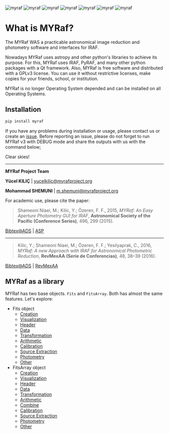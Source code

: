 


![myraf](https://github.com/myrafproject/myrafproject/actions/workflows/python-package.yml/badge.svg)
![myraf](https://img.shields.io/badge/coverage-78%25-31c553)
![myraf](https://img.shields.io/badge/Win-%E2%9C%93-f5f5f5?logo=windows11)
![myraf](https://img.shields.io/badge/Ubuntu-%E2%9C%93-e95420?logo=Ubuntu)
![myraf](https://img.shields.io/badge/MacOS-%E2%9C%93-dadada?logo=macos)
![myraf](https://img.shields.io/badge/Python-%2039,%20310,%20311-3776ab?logo=python)
![myraf](https://img.shields.io/badge/LIC-GNU/GPL%20V3-a32d2a?logo=GNU)

# What is MYRaf?

The MYRaf WAS a practicable astronomical image reduction and photometry software and interfaces for IRAF.

Nowadays MYRaf uses astropy and other python's libraries to achieve its purpose. For this, MYRaf uses IRAF, PyRAF, and many other python packages with a Qt framework. Also, MYRaf is free software and distributed with a GPLv3 license. You can use it without restrictive licenses, make copies for your friends, school, or institution.

MYRaf is no longer Operating System depended and can be installed on all Operating Systems.

## Installation

```bash
pip install myraf
  ```

If you have any problems during installation or usage, please contact us or create an [issue](https://github.com/myrafproject/myrafproject/issues/new). Before reporting an issue, please do not forget to run MYRaf v3 with DEBUG mode and share the outputs with us with the command below;

Clear skies!

______

**MYRaf Project Team**

**Yücel KILIÇ** | yucelkilic@myrafproject.org

**Mohammad SHEMUNI** | m.shemuni@myrafproject.org

For academic use, please cite the paper:

> Shameoni Niaei, M.; Kilic, Y.; Özeren, F. F.,
> 2015, *MYRaf: An Easy Aperture Photometry GUI for IRAF*, **Astronomical Society of the Pacific (Conference Series)**, 496, 299 (2015).

[Bibtex@ADS](https://ui.adsabs.harvard.edu/abs/2015ASPC..496..299N/exportcitation) | [ASP](http://articles.adsabs.harvard.edu/pdf/2015ASPC..496..299N)

------------

> Kilic, Y.; Shameoni Niaei, M.; Özeren, F. F.; Yesilyaprak, C.,
> 2016,
> *MYRaf: A new Approach with IRAF for Astronomical Photometric Reduction*,
> **RevMexAA (Serie de Conferencias)**, 48, 38–39 (2016).

[Bibtex@ADS](http://adsabs.harvard.edu/cgi-bin/nph-bib_query?bibcode=2016RMxAC..48...38K&data_type=BIBTEX&db_key=AST&nocookieset=1) | [RevMexAA](http://www.astroscu.unam.mx/rmaa/RMxAC..48/PDF/RMxAC..48_part-2.2.pdf)

## MYRaf as a library
MYRaf has two base objects. `Fits` and `FitsArray`.
Both has almost the same features. Let's explore:


- Fits object
  - [Creation](example/fits/create.ipynb)
  - [Visualization](example/fits/visualize.ipynb)
  - [Header](example/fits/header.ipynb)
  - [Data](example/fits/data.ipynb)
  - [Transformation](example/fits/transformation.ipynb)
  - [Arithmetic](example/fits/arithmetic.ipynb)
  - [Calibration](example/fits/calibration.ipynb)
  - [Source Extraction](example/fits/source_extraction.ipynb)
  - [Photometry](example/fits/photometry.ipynb)
  - [Other](example/fits/other.ipynb)
- FitsArray object
  - [Creation](example/fits_array/create.ipynb)
  - [Visualization](example/fits_array/visualize.ipynb)
  - [Header](example/fits_array/header.ipynb)
  - [Data](example/fits_array/data.ipynb)
  - [Transformation](example/fits_array/transformation.ipynb)
  - [Arithmetic](example/fits_array/arithmetic.ipynb)
  - [Combine](example/fits_array/combine.ipynb)
  - [Calibration](example/fits_array/calibration.ipynb)
  - [Source Extraction](example/fits_array/source_extraction.ipynb)
  - [Photometry](example/fits_array/photometry.ipynb)
  - [Other](example/fits_array/other.ipynb)